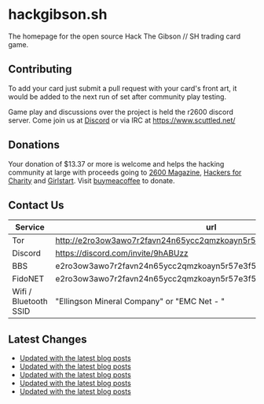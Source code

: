 # hackgibson.sh
The homepage for the open source Hack The Gibson // SH trading card game.


## Contributing

To add your card just submit a pull request with your card's front art, it would be added to the next run of set after community play testing.

Game play and discussions over the project is held the r2600 discord server. Come join us at [Discord](https://discord.com/invite/9hABUzz) or via IRC at https://www.scuttled.net/


## Donations

Your donation of $13.37 or more is welcome and helps the hacking community at large with proceeds going to [2600 Magazine](https://2600.com/), [Hackers for Charity](https://hackersforcharity.org) and [Girlstart](https://girlstart.org).  Visit [buymeacoffee](https://www.buymeacoffee.com/hackgibson.sh) to donate.


## Contact Us

Service | url
-|-
Tor | http://e2ro3ow3awo7r2favn24n65ycc2qmzkoayn5r57e3f56nvjwdcgg32ad.onion
Discord | https://discord.com/invite/9hABUzz
BBS | e2ro3ow3awo7r2favn24n65ycc2qmzkoayn5r57e3f56nvjwdcgg32ad.onion:23
FidoNET | e2ro3ow3awo7r2favn24n65ycc2qmzkoayn5r57e3f56nvjwdcgg32ad.onion:24554
Wifi / Bluetooth SSID | "Ellingson Mineral Company" or "EMC Net - <fidonet address>"

## Latest Changes
<!-- BLOG-POST-LIST:START -->
- [Updated with the latest blog posts](https://github.com/DFW2600/hackgibson.sh/commit/e21394976ef7dd642e789e65eb8bcdc92d91d988)
- [Updated with the latest blog posts](https://github.com/DFW2600/hackgibson.sh/commit/3677d7c33e623d0c64d0952a3ec8e38800688852)
- [Updated with the latest blog posts](https://github.com/DFW2600/hackgibson.sh/commit/4d44977090a049a25668d3ca3f8d6598ad98b1b4)
- [Updated with the latest blog posts](https://github.com/DFW2600/hackgibson.sh/commit/2d7edfd74cc23059ed0a0c9d2172241e07b31577)
- [Updated with the latest blog posts](https://github.com/DFW2600/hackgibson.sh/commit/ef9565560a073ee991709babac4b3a0d1656e31d)
<!-- BLOG-POST-LIST:END -->
